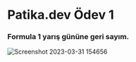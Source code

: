 # Patika.dev Ödev 1
### Formula 1 yarış gününe geri sayım.


![Screenshot 2023-03-31 154656](https://user-images.githubusercontent.com/50491455/229123896-0970c5ce-dfba-4920-b72c-5af5806a0df9.png)
